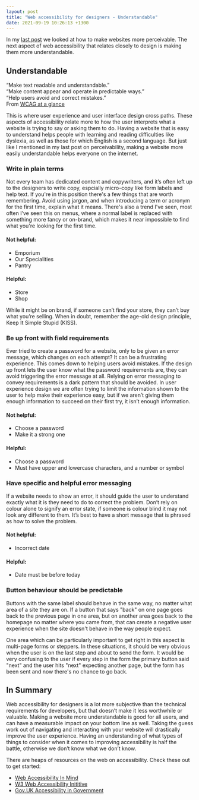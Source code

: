 ```yaml
---
layout: post
title: "Web accessibility for designers - Understandable"
date: 2021-09-19 10:26:13 +1300
---
```


In my [last post](https://lauramunro.nz/2021/09/11/web-accessibility-for-designers-perceivable.html) we looked at how to make websites more perceivable. The next aspect of web accessibility that relates closely to design is making them more understandable. 

## Understandable

“Make text readable and understandable.”  
“Make content appear and operate in predictable ways.”  
“Help users avoid and correct mistakes.”  
From [WCAG at a glance](https://www.w3.org/WAI/standards-guidelines/wcag/glance/)

This is where user experience and user interface design cross paths. These aspects of accessibility relate more to how the user interprets what a website is trying to say or asking them to do. Having a website that is easy to understand helps people with learning and reading difficulties like dyslexia, as well as those for which English is a second language. But just like I mentioned in my last post on perceivability, making a website more easily understandable helps everyone on the internet.

### Write in plain terms

Not every team has dedicated content and copywriters, and it’s often left up to the designers to write copy, espcially micro-copy like form labels and help text. If you're in this position there's a few things that are worth remembering. Avoid using jargon, and when introducing a term or acronym for the first time, explain what it means. There's also a trend I've seen, most often I’ve seen this on menus, where a normal label is replaced with something more fancy or on-brand, which makes it near impossible to find what you're looking for the first time. 

#### Not helpful:

- Emporium
- Our Specialities
- Pantry

#### Helpful:

- Store
- Shop

While it might be on brand, if someone can’t find your store, they can’t buy what you’re selling. When in doubt, remember the age-old design principle, Keep It Simple Stupid (KISS). 

### Be up front with field requirements

Ever tried to create a password for a website, only to be given an error message, which changes on each attempt? It can be a frustrating experience. This comes down to helping users avoid mistakes. If the design up front lets the user know what the password requirements are, they can avoid triggering the error message at all. Relying on error messaging to convey requirements is a dark pattern that should be avoided. In user experience design we are often trying to limit the information shown to the user to help make their experience easy, but if we aren’t giving them enough information to succeed on their first try, it isn’t enough information. 

#### Not helpful:

- Choose a password
- Make it a strong one

#### Helpful:

- Choose a password
- Must have upper and lowercase characters, and a number or symbol

### Have specific and helpful error messaging 

If a website needs to show an error, it should guide the user to understand exactly what it is they need to do to correct the problem. Don’t rely on colour alone to signify an error state, if someone is colour blind it may not look any different to them. It’s best to have a short message that is phrased as how to solve the problem. 

#### Not helpful:

- Incorrect date


#### Helpful:

- Date must be before today

### Button behaviour should be predictable 

Buttons with the same label should behave in the same way, no matter what area of a site they are on. If a button that says "back" on one page goes back to the previous page in one area, but on another area goes back to the homepage no matter where you came from, that can create a negative user experience when the site doesn't behave in the way people expect. 

One area which can be particularly important to get right in this aspect is multi-page forms or steppers. In these situations, it should be very obvious when the user is on the last step and about to send the form. It would be very confusing to the user if every step in the form the primary button said "next" and the user hits "next" expecting another page, but the form has been sent and now there's no chance to go back.

## In Summary 

Web accessibility for designers is a lot more subjective than the technical requirements for developers, but that doesn’t make it less worthwhile or valuable. Making a website more understandable is good for all users, and can have a measurable impact on your bottom line as well. Taking the guess work out of navigating and interacting with your website will drastically improve the user experience. Having an understanding of what types of things to consider when it comes to improving accessibility is half the battle, otherwise we don’t know what we don’t know. 

There are heaps of resources on the web on accessibility. Check these out to get started:

- [Web Accessibility In Mind](https://webaim.org/)
- [W3 Web Accessibility Inititive](https://www.w3.org/WAI/)
- [Gov.UK Accessibility in Government](https://accessibility.blog.gov.uk/)
